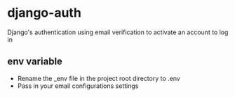 # django-auth

Django's authentication using email verification to activate an account to log in

## env variable

- Rename the _env file in the project root directory to .env
- Pass in your email configurations settings